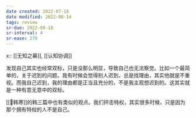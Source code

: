 ```yaml
---
date created: 2022-07-18
date modified: 2022-08-14
tags: review
sr-due: 2022-08-18
sr-interval: 4
sr-ease: 270
---
```


x:: [[无知之幕]], [[认知协调]]

发现自己其实也经常双标，只是没那么明显，导致自己也无法察觉。比如一个最简单的，关于迟到的问题。我有时候会觉得别人迟到，总是找理由，其实他就是不重视。而我自己迟到，我的理由都是正当且充分的，不是我主观想迟到的。这其实就是一种有意无意中的双标。

[[🧑韩寒]]的韩三篇中也有类似的观点。我们抨击特权，其实很多时候，只是因为那个拥有特权的人不是自己。
